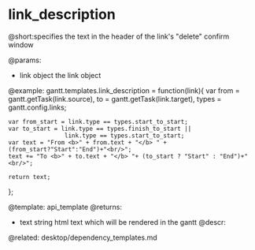 link_description
=============

@short:specifies the text in the header of the link's "delete" confirm window
	
@params: 
- link	object	the link object

@example:
gantt.templates.link_description = function(link){
	var from = gantt.getTask(link.source),
	to = gantt.getTask(link.target),
	types = gantt.config.links;

	var from_start = link.type == types.start_to_start;
	var to_start = link.type == types.finish_to_start ||  
    				link.type == types.start_to_start;
	var text = "From <b>" + from.text + "</b> " +(from_start?"Start":"End")+"<br/>";
	text += "To <b>" + to.text + "</b> "+ (to_start ? "Start" : "End")+"<br/>";

	return text;
};

@template:	api_template
@returns:
- text		string		html text which will be rendered in the gantt
@descr:

@related:
	desktop/dependency_templates.md